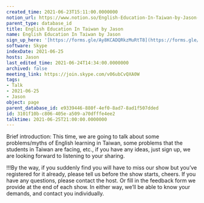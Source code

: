 ```yaml
---
created_time: 2021-06-23T15:11:00.0000000
notion_url: https://www.notion.so/English-Education-In-Taiwan-by-Jason-3101f10bc806405ea509a70dfffe4ee2
parent_type: database_id
title: English Education In Taiwan by Jason
name: English Education In Taiwan by Jason
sign_up_here: '[https://forms.gle/Ay8KCADQRkzMuRtT8](https://forms.gle/Ay8KCADQRkzMuRtT8)'
software: Skype
indexDate: 2021-06-25
hosts: Jason
last_edited_time: 2021-06-24T14:34:00.0000000
archived: false
meeting_link: https://join.skype.com/v06ubCvQXA0W
tags:
- Talk
- 2021-06-25
- Jason
object: page
parent_database_id: e9339446-880f-4ef0-8ad7-8ad1f507dded
id: 3101f10b-c806-405e-a509-a70dfffe4ee2
talktime: 2021-06-25T21:00:00.0000000
---
```




Brief introduction: This time, we are going to talk about some problems/myths of English learning in Taiwan, some problems that the students in Taiwan are facing, etc., if you have any ideas, just sign up, we are looking forward to listening to your sharing.

!!!By the way, if you suddenly find you will have to miss our show but you’ve registered for it already, please tell us before the show starts, cheers.
If you have any questions, please contact the host. Or fill in the feedback form we provide at the end of each show. In either way, we’ll be able to know your demands, and contact you individually.

